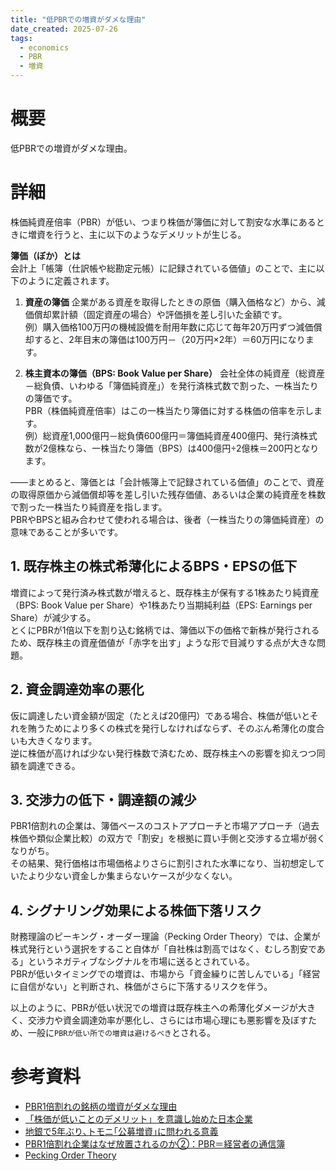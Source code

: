 ```yaml
---
title: "低PBRでの増資がダメな理由"
date_created: 2025-07-26
tags:
  - economics
  - PBR
  - 増資
---
```


# 概要

低PBRでの増資がダメな理由。  

# 詳細

株価純資産倍率（PBR）が低い、つまり株価が簿価に対して割安な水準にあるときに増資を行うと、主に以下のようなデメリットが生じる。  

**簿価（ぼか）とは**  
会計上「帳簿（仕訳帳や総勘定元帳）に記録されている価値」のことで、主に以下のように定義されます。  
1. **資産の簿価**
企業がある資産を取得したときの原価（購入価格など）から、減価償却累計額（固定資産の場合）や評価損を差し引いた金額です。  
例）購入価格100万円の機械設備を耐用年数に応じて毎年20万円ずつ減価償却すると、2年目末の簿価は100万円－（20万円×2年）＝60万円になります。  

2. **株主資本の簿価（BPS: Book Value per Share）**
会社全体の純資産（総資産－総負債、いわゆる「簿価純資産」）を発行済株式数で割った、一株当たりの簿価です。  
PBR（株価純資産倍率）はこの一株当たり簿価に対する株価の倍率を示します。  
例）総資産1,000億円－総負債600億円＝簿価純資産400億円、発行済株式数が2億株なら、一株当たり簿価（BPS）は400億円÷2億株＝200円となります。  

――まとめると、簿価とは「会計帳簿上で記録されている価値」のことで、資産の取得原価から減価償却等を差し引いた残存価値、あるいは企業の純資産を株数で割った一株当たり純資産を指します。  
PBRやBPSと組み合わせて使われる場合は、後者（一株当たりの簿価純資産）の意味であることが多いです。  

## 1. 既存株主の株式希薄化によるBPS・EPSの低下
増資によって発行済み株式数が増えると、既存株主が保有する1株あたり純資産（BPS: Book Value per Share）や1株あたり当期純利益（EPS: Earnings per Share）が減少する。  
とくにPBRが1倍以下を割り込む銘柄では、簿価以下の価格で新株が発行されるため、既存株主の資産価値が「赤字を出す」ような形で目減りする点が大きな問題。  

## 2. 資金調達効率の悪化
仮に調達したい資金額が固定（たとえば20億円）である場合、株価が低いとそれを賄うためにより多くの株式を発行しなければならず、そのぶん希薄化の度合いも大きくなります。  
逆に株価が高ければ少ない発行株数で済むため、既存株主への影響を抑えつつ同額を調達できる。  

## 3. 交渉力の低下・調達額の減少
PBR1倍割れの企業は、簿価ベースのコストアプローチと市場アプローチ（過去株価や類似企業比較）の双方で「割安」を根拠に買い手側と交渉する立場が弱くなりがち。  
その結果、発行価格は市場価格よりさらに割引された水準になり、当初想定していたより少ない資金しか集まらないケースが少なくない。  

## 4. シグナリング効果による株価下落リスク
財務理論のピーキング・オーダー理論（Pecking Order Theory）では、企業が株式発行という選択をすること自体が「自社株は割高ではなく、むしろ割安である」というネガティブなシグナルを市場に送るとされている。  
PBRが低いタイミングでの増資は、市場から「資金繰りに苦しんでいる」「経営に自信がない」と判断され、株価がさらに下落するリスクを伴う。  

以上のように、PBRが低い状況での増資は既存株主への希薄化ダメージが大きく、交渉力や資金調達効率が悪化し、さらには市場心理にも悪影響を及ぼすため、一般に`PBRが低い所での増資は避けるべき`とされる。  

# 参考資料

- [PBR1倍割れの銘柄の増資がダメな理由](https://pokabu.net/basic/pbr1?utm_source=chatgpt.com#google_vignette)
- [「株価が低いことのデメリット」を意識し始めた日本企業](https://manabow.com/qa/20240529.html)
- [地銀で5年ぶり､トモニ｢公募増資｣に問われる意義](https://toyokeizai.net/articles/-/724343?display=b&utm_source=chatgpt.com)
- [PBR1倍割れ企業はなぜ放置されるのか②：PBR＝経営者の通信簿](https://note.com/toshio_yamauchi/n/n6c4d80b44c09)
- [Pecking Order Theory](https://corporatefinanceinstitute.com/resources/valuation/pecking-order-theory/?utm_source=chatgpt.com)
